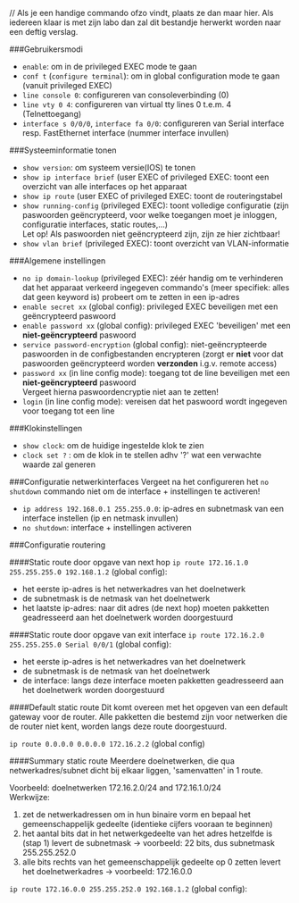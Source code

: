 // Als je een handige commando ofzo vindt, plaats ze dan maar hier. Als iedereen klaar is met zijn labo dan zal dit bestandje herwerkt worden naar een deftig verslag.

###Gebruikersmodi

* `enable`: om in de privileged EXEC mode te gaan
* `conf t` (`configure terminal`): om in global configuration mode te gaan (vanuit privileged EXEC)
* `line console 0`: configureren van consoleverbinding (0)
* `line vty 0 4`: configureren van virtual tty lines 0 t.e.m. 4 (Telnettoegang)
* `interface s 0/0/0`, `interface fa 0/0`: configureren van Serial interface resp. FastEthernet interface (nummer interface invullen)

###Systeeminformatie tonen

* `show version`: om systeem versie(IOS) te tonen
* `show ip interface brief` (user EXEC of privileged EXEC: toont een overzicht van alle interfaces op het apparaat
* `show ip route` (user EXEC of privileged EXEC: toont de routeringstabel
* `show running-config` (privileged EXEC): toont volledige configuratie (zijn paswoorden geëncrypteerd, voor welke toegangen moet je inloggen, configuratie interfaces, static routes,...)  
   Let op! Als paswoorden niet geëncrypteerd zijn, zijn ze hier zichtbaar!
* `show vlan brief` (privileged EXEC): toont overzicht van VLAN-informatie
   
###Algemene instellingen

* `no ip domain-lookup` (privileged EXEC): zéér handig om te verhinderen dat het apparaat verkeerd ingegeven commando's (meer specifiek: alles dat geen keyword is) probeert om te zetten in een ip-adres
* `enable secret xx` (global config): privileged EXEC beveiligen met een geëncrypteerd paswoord
* `enable password xx` (global config): privileged EXEC 'beveiligen' met een **niet-geëncrypteerd** paswoord
* `service password-encryption` (global config): niet-geëncrypteerde paswoorden in de configbestanden encrypteren (zorgt er **niet** voor dat paswoorden geëncrypteerd worden **verzonden** i.g.v. remote access)
* `password xx` (in line config mode): toegang tot de line beveiligen met een **niet-geëncrypteerd** paswoord  
   Vergeet hierna paswoordencryptie niet aan te zetten!
* `login` (in line config mode): vereisen dat het paswoord wordt ingegeven voor toegang tot een line

###Klokinstellingen

* `show clock`: om de huidige ingestelde klok te zien
* `clock set ?` : om de klok in te stellen adhv '?' wat een verwachte waarde zal generen

###Configuratie netwerkinterfaces
Vergeet na het configureren het `no shutdown` commando niet om de interface + instellingen te activeren!

* `ip address 192.168.0.1 255.255.0.0`: ip-adres en subnetmask van een interface instellen (ip en netmask invullen)
* `no shutdown`: interface + instellingen activeren

###Configuratie routering

####Static route door opgave van next hop
`ip route 172.16.1.0 255.255.255.0 192.168.1.2` (global config):

* het eerste ip-adres is het netwerkadres van het doelnetwerk
* de subnetmask is de netmask van het doelnetwerk
* het laatste ip-adres: naar dit adres (de next hop) moeten pakketten geadresseerd aan het doelnetwerk worden doorgestuurd

####Static route door opgave van exit interface
`ip route 172.16.2.0 255.255.255.0 Serial 0/0/1` (global config): 

* het eerste ip-adres is het netwerkadres van het doelnetwerk
* de subnetmask is de netmask van het doelnetwerk
* de interface: langs deze interface moeten pakketten geadresseerd aan het doelnetwerk worden doorgestuurd

####Default static route
Dit komt overeen met het opgeven van een default gateway voor de router. Alle pakketten die bestemd zijn voor netwerken die de router niet kent, worden langs deze route doorgestuurd.

`ip route 0.0.0.0 0.0.0.0 172.16.2.2` (global config)

####Summary static route
Meerdere doelnetwerken, die qua netwerkadres/subnet dicht bij elkaar liggen, 'samenvatten' in 1 route.

Voorbeeld: doelnetwerken 172.16.2.0/24 and 172.16.1.0/24  
Werkwijze:

1. zet de netwerkadressen om in hun binaire vorm en bepaal het gemeenschappelijk gedeelte (identieke cijfers vooraan te beginnen)
2. het aantal bits dat in het netwerkgedeelte van het adres hetzelfde is (stap 1) levert de subnetmask -> voorbeeld: 22 bits, dus subnetmask 255.255.252.0
3. alle bits rechts van het gemeenschappelijk gedeelte op 0 zetten levert het doelnetwerkadres -> voorbeeld: 172.16.0.0

`ip route 172.16.0.0 255.255.252.0 192.168.1.2` (global config):
